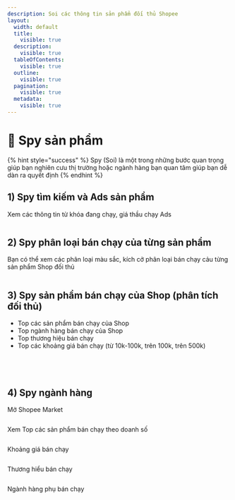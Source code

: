 ```yaml
---
description: Soi các thông tin sản phẩm đối thủ Shopee
layout:
  width: default
  title:
    visible: true
  description:
    visible: true
  tableOfContents:
    visible: true
  outline:
    visible: true
  pagination:
    visible: true
  metadata:
    visible: true
---
```


# 🔎 Spy sản phẩm

{% hint style="success" %}
Spy (Soi) là một trong những bước quan trọng giúp bạn nghiên cưu thị trường hoặc ngành hàng bạn quan tâm giúp bạn dễ dàn ra quyết định
{% endhint %}

## 1) Spy tìm kiếm và Ads sản phẩm

Xem các thông tin từ khóa đang chạy, giá thầu chạy Ads

<figure><img src="../../.gitbook/assets/image (4) (1).png" alt=""><figcaption></figcaption></figure>

## 2) Spy phân loại bán chạy của từng sản phẩm

Bạn có thể xem các phân loại màu sắc, kích cở phân loại bán chạy cảu từng sản phẩm Shop đối thủ

<figure><img src="../../.gitbook/assets/image (5) (1).png" alt=""><figcaption></figcaption></figure>

## 3) Spy sản phẩm bán chạy của Shop (phân tích đối thủ)

* Top các sản phẩm bán chạy của Shop
* Top ngành hàng bán chạy của Shop
* Top thương hiệu bán chạy
* Top các khoảng giá bán chạy (từ 10k-100k, trên 100k, trên 500k)

<figure><img src="../../.gitbook/assets/image (9) (1).png" alt=""><figcaption></figcaption></figure>

<figure><img src="../../.gitbook/assets/image (6) (1).png" alt=""><figcaption></figcaption></figure>

<figure><img src="../../.gitbook/assets/image (10) (1).png" alt=""><figcaption></figcaption></figure>

<figure><img src="../../.gitbook/assets/image (11).png" alt=""><figcaption></figcaption></figure>

## 4) Spy ngành hàng

Mở Shopee Market

<figure><img src="../../.gitbook/assets/image (12).png" alt=""><figcaption></figcaption></figure>

Xem Top các sản phẩm bán chạy theo doanh số

<figure><img src="../../.gitbook/assets/image (13).png" alt=""><figcaption></figcaption></figure>

Khoảng giá bán chạy

<figure><img src="../../.gitbook/assets/image (16).png" alt=""><figcaption></figcaption></figure>

Thương hiểu bán chạy

<figure><img src="../../.gitbook/assets/image (14).png" alt=""><figcaption></figcaption></figure>

Ngành hàng phụ bán chạy

<figure><img src="../../.gitbook/assets/image (15).png" alt=""><figcaption></figcaption></figure>
